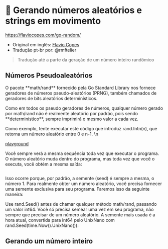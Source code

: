 # 📁 Gerando números aleatórios e strings em movimento
https://flaviocopes.com/go-random/

- Original em inglês: [Flavio Copes](https://flaviocopes.com/go-random/)
- Tradução pt-br por: @rmftelier

> Tradução até a parte da geração de um número inteiro randômico

## Números Pseudoaleatórios 
<p> O pacote **math/rand** fornecido pela Go Standard Library nos fornece geradores de números pseudo-aleatórios (PRNG), também chamados de geradores de bits aleatórios determinísticos. </p>

<p> Como em todos os pseudo geradores de números, qualquer número gerado por math/rand não é realmente aleatório por padrão, pois sendo **determinístico**, sempre imprimirá o mesmo valor a cada vez. </p>

<p> Como exemplo, tente executar este código que introduz rand.Intn(n), que retorna um número aleatório entre 0 e n-1. \n

[playground](https://go.dev/play/p/-HsFj0sqWD)
 </p>


 <p>  Você sempre verá a mesma sequência toda vez que executar o programa. O número aleatório muda dentro do programa, mas toda vez que você o executa, você obtém a mesma saída: </p>

<img src="" >

<p> Isso ocorre porque, por padrão, a semente (seed) é sempre a mesma, o número 1. Para realmente obter um número aleatório, você precisa fornecer uma semente exclusiva para seu programa. Faremos isso da seguinte maneira: </p>

<p> Use rand.Seed() antes de chamar qualquer método math/rand, passando um valor int64. Você só precisa semear uma vez em seu programa, não sempre que precisar de um número aleatório. A semente mais usada é a hora atual, convertida para int64 pelo UnixNano com rand.Seed(time.Now().UnixNano()): </p>


## Gerando um número inteiro 

